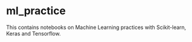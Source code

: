 # ml_practice
This contains notebooks on Machine Learning practices with Scikit-learn, Keras and Tensorflow.
